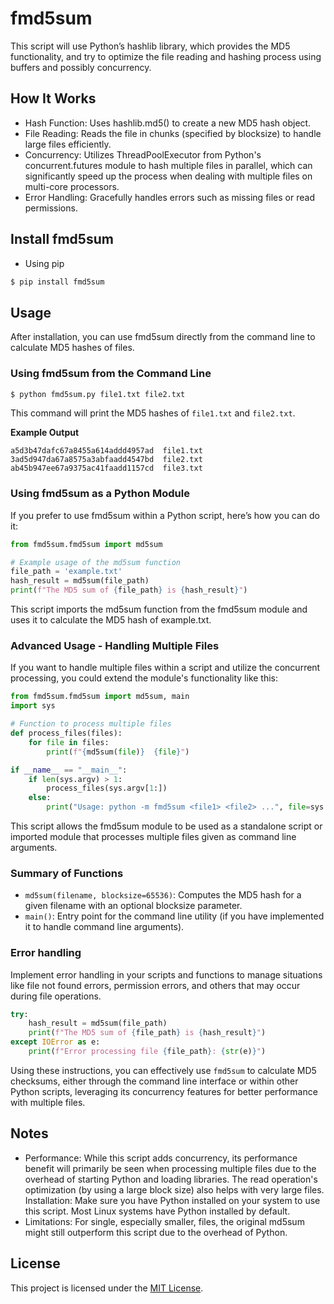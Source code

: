 # fmd5sum

This script will use Python’s hashlib library, which provides the MD5 functionality, and try to optimize the file reading and hashing process using buffers and possibly concurrency.

## How It Works
- Hash Function: Uses hashlib.md5() to create a new MD5 hash object.
- File Reading: Reads the file in chunks (specified by blocksize) to handle large files efficiently.
- Concurrency: Utilizes ThreadPoolExecutor from Python's concurrent.futures module to hash multiple files in parallel, which can significantly speed up the process when dealing with multiple files on multi-core processors.
- Error Handling: Gracefully handles errors such as missing files or read permissions.

## Install fmd5sum
- Using pip

```bash
$ pip install fmd5sum
```

## Usage
After installation, you can use fmd5sum directly from the command line to calculate MD5 hashes of files.

### Using fmd5sum from the Command Line
```bash
$ python fmd5sum.py file1.txt file2.txt
```

This command will print the MD5 hashes of `file1.txt` and `file2.txt`.

**Example Output**
~~~
a5d3b47dafc67a8455a614addd4957ad  file1.txt
3ad5d947da67a8575a3abfaadd4547bd  file2.txt
ab45b947ee67a9375ac41faadd1157cd  file3.txt
~~~

### Using fmd5sum as a Python Module
If you prefer to use fmd5sum within a Python script, here’s how you can do it:
```python
from fmd5sum.fmd5sum import md5sum

# Example usage of the md5sum function
file_path = 'example.txt'
hash_result = md5sum(file_path)
print(f"The MD5 sum of {file_path} is {hash_result}")
```

This script imports the md5sum function from the fmd5sum module and uses it to calculate the MD5 hash of example.txt.

### Advanced Usage - Handling Multiple Files
If you want to handle multiple files within a script and utilize the concurrent processing, you could extend the module's functionality like this:
```python
from fmd5sum.fmd5sum import md5sum, main
import sys

# Function to process multiple files
def process_files(files):
    for file in files:
        print(f"{md5sum(file)}  {file}")

if __name__ == "__main__":
    if len(sys.argv) > 1:
        process_files(sys.argv[1:])
    else:
        print("Usage: python -m fmd5sum <file1> <file2> ...", file=sys.stderr)

```
This script allows the fmd5sum module to be used as a standalone script or imported module that processes multiple files given as command line arguments.

### Summary of Functions
- `md5sum(filename, blocksize=65536)`: Computes the MD5 hash for a given filename with an optional blocksize parameter.
- `main()`: Entry point for the command line utility (if you have implemented it to handle command line arguments).

### Error handling
Implement error handling in your scripts and functions to manage situations like file not found errors, permission errors, and others that may occur during file operations.

```python
try:
    hash_result = md5sum(file_path)
    print(f"The MD5 sum of {file_path} is {hash_result}")
except IOError as e:
    print(f"Error processing file {file_path}: {str(e)}")
```

Using these instructions, you can effectively use `fmd5sum` to calculate MD5 checksums, either through the command line interface or within other Python scripts, leveraging its concurrency features for better performance with multiple files.

## Notes
- Performance: While this script adds concurrency, its performance benefit will primarily be seen when processing multiple files due to the overhead of starting Python and loading libraries. The read operation's optimization (by using a large block size) also helps with very large files.    Installation: Make sure you have Python installed on your system to use this script. Most Linux systems have Python installed by default.
- Limitations: For single, especially smaller, files, the original md5sum might still outperform this script due to the overhead of Python.


## License

This project is licensed under the [MIT License](https://github.com/jlchen5/fmd5sum/blob/main/LICENSE).

